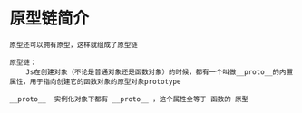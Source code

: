 # 原型链简介

    原型还可以拥有原型，这样就组成了原型链

    原型链：
        Js在创建对象（不论是普通对象还是函数对象）的时候，都有一个叫做__proto__的内置属性，用于指向创建它的函数对象的原型对象prototype

    __proto__  实例化对象下都有 __proto__ ，这个属性全等于 函数的 原型
